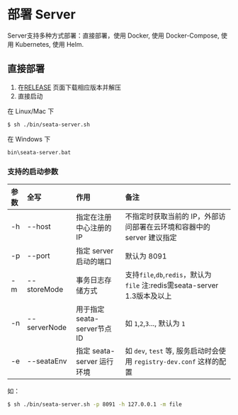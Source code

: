 # 部署 Server

Server支持多种方式部署：直接部署，使用 Docker, 使用 Docker-Compose, 使用 Kubernetes, 使用 Helm.

## 直接部署

1. 在[RELEASE](https://github.com/seata/seata/releases) 页面下载相应版本并解压
2. 直接启动

在 Linux/Mac 下

```bash
$ sh ./bin/seata-server.sh
```

在 Windows 下

```cmd
bin\seata-server.bat
```

### 支持的启动参数

| 参数 | 全写         | 作用                       | 备注                                                         |
| :--- | :----------- | :------------------------- | :----------------------------------------------------------- |
| -h   | --host       | 指定在注册中心注册的 IP    | 不指定时获取当前的 IP，外部访问部署在云环境和容器中的 server 建议指定 |
| -p   | --port       | 指定 server 启动的端口     | 默认为 8091                                                  |
| -m   | --storeMode  | 事务日志存储方式           | 支持`file`,`db`,`redis`，默认为 `file` 注:redis需seata-server 1.3版本及以上 |
| -n   | --serverNode | 用于指定seata-server节点ID | 如 `1`,`2`,`3`..., 默认为 `1`                                |
| -e   | --seataEnv   | 指定 seata-server 运行环境 | 如 `dev`, `test` 等, 服务启动时会使用 `registry-dev.conf` 这样的配置 |

如：

```bash
$ sh ./bin/seata-server.sh -p 8091 -h 127.0.0.1 -m file
```

